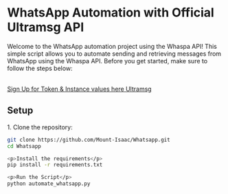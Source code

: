 <h1>WhatsApp Automation with Official Ultramsg API</h1>

<p>Welcome to the WhatsApp automation project using the Whaspa API! This simple script allows you to automate sending and retrieving messages from WhatsApp using the Whaspa API. Before you get started, make sure to follow the steps below:</p>

<br/>
<a href="https://docs.ultramsg.com">Sign Up for Token & Instance values here Ultramsg</a>


<h2>Setup</h2>

<p>1. Clone the repository:</p>

```bash
git clone https://github.com/Mount-Isaac/Whatsapp.git
cd Whatsapp

<p>Install the requirements</p>
pip install -r requirements.txt

<p>Run the Script</p>
python automate_whatsapp.py
